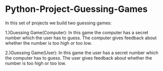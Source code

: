 # Python-Project-Guessing-Games
In this set of projects we build two guessing games: 

1.)Guessing Game(Computer): In this game the computer has a secret number which the user has to guess. The computer gives feedback about whether the number is too high or too low. 

2.)Guessing Game(User): In this game the user has a secret number which the computer has to guess. The user gives feedback about whether the number is too high or too low.

